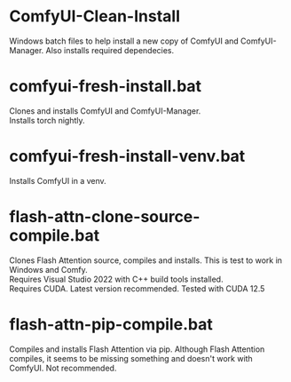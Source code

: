# ComfyUI-Clean-Install

Windows batch files to help install a new copy of ComfyUI and ComfyUI-Manager. Also installs required dependecies.

# comfyui-fresh-install.bat

Clones and installs ComfyUI and ComfyUI-Manager.  
Installs torch nightly.

# comfyui-fresh-install-venv.bat

Installs ComfyUI in a venv.

# flash-attn-clone-source-compile.bat

Clones Flash Attention source, compiles and installs. This is test to work in Windows and Comfy.  
Requires Visual Studio 2022 with C++ build tools installed.  
Requires CUDA. Latest version recommended. Tested with CUDA 12.5

# flash-attn-pip-compile.bat

Compiles and installs Flash Attention via pip. Although Flash Attention compiles, it seems to be missing something and doesn't work with ComfyUI. Not recommended.
